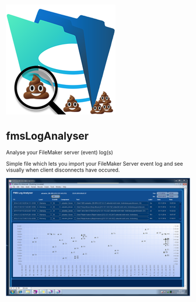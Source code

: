 ![fmsLogAnalyser Logo](docs/fmsLogAnalyser.png)
# fmsLogAnalyser
Analyse your FileMaker server (event) log(s)

Simple file which lets you import your FileMaker Server event log and see visually when client disconnects have occured.

![fmsLogAnalyser Screenshot](docs/fmsLogAnalyseVerbindungsverluste.png)
